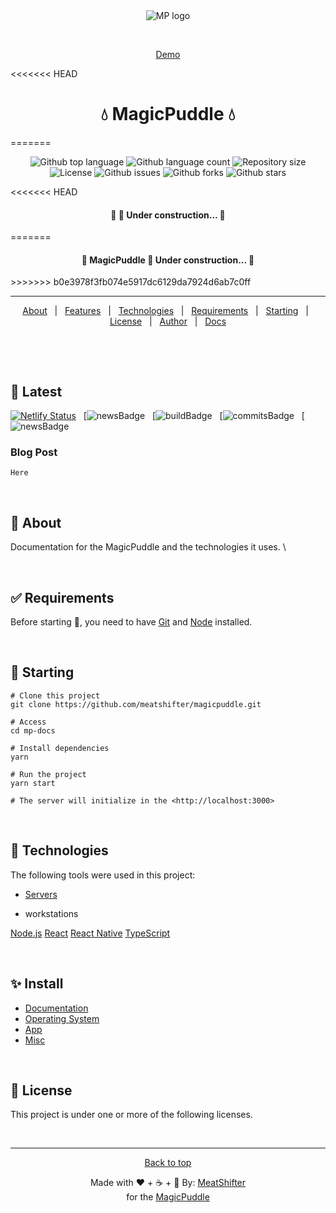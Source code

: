 <div align="center" id="top">
  <img src="./.github/app.gif" alt="MP logo" />

  &#xa0;

<a href="https://mpdemo.netlify.app">Demo</a>
</div>

<<<<<<< HEAD
<h1 align="center">💧 MagicPuddle 💧 </h1>
=======
<p align="center">
  <img alt="Github top language" src="https://img.shields.io/github/languages/top/meatshifter/mp-docs?color=56BEB8">

  <img alt="Github language count" src="https://img.shields.io/github/languages/count/meatshifter/mp-docs?color=56BEB8">

  <img alt="Repository size" src="https://img.shields.io/github/repo-size/meatshifter/mp-docs?color=56BEB8">

  <img alt="License" src="https://img.shields.io/github/license/meatshifter/mp-docs?color=56BEB8">

  <img alt="Github issues" src="https://img.shields.io/github/issues/{{YOUR_GITHUB_USERNAME}}/mp-docs?color=56BEB8" />

  <img alt="Github forks" src="https://img.shields.io/github/forks/{{YOUR_GITHUB_USERNAME}}/mp-docs?color=56BEB8" />

  <img alt="Github stars" src="https://img.shields.io/github/stars/{{YOUR_GITHUB_USERNAME}}/mp-docs?color=56BEB8" />
</p>

<!-- Status -->

<<<<<<< HEAD
<h4 align="center">🚧 🚀 Under construction...  🚧</h4>
=======
<h4 align="center">🚧  MagicPuddle 🚀 Under construction...  🚧</h4>
>>>>>>> b0e3978f3fb074e5917dc6129da7924d6ab7c0ff

<hr>

<p align="center">
  <a href="#dart-about">About</a> &#xa0; | &#xa0;
  <a href="#sparkles-features">Features</a> &#xa0; | &#xa0;
  <a href="#rocket-technologies">Technologies</a> &#xa0; | &#xa0;
  <a href="#white_check_mark-requirements">Requirements</a> &#xa0; | &#xa0;
  <a href="#checkered_flag-starting">Starting</a> &#xa0; | &#xa0;
  <a href="#memo-license">License</a> &#xa0; | &#xa0;
  <a href="https://github.com/{{YOUR_GITHUB_USERNAME}}" target="_blank">Author</a> &#xa0; | &#xa0;  <a href="docs.md">Docs</a>
</p>

<br>

&#xa0;

## 📰 Latest

[![Netlify Status](https://api.netlify.com/api/v1/badges/a7426675-92c3-44be-ac69-45bb447d2bbf/deploy-status)](https://app.netlify.com/sites/mpgo/deploys) &#xa0;
[![newsBadge](magicpuddle.netlify.app/news) &#xa0;
[![buildBadge](magicpuddle.netlify.app/news) &#xa0;
[![commitsBadge](magicpuddle.netlify.app/news) &#xa0;
[![newsBadge](magicpuddle.netlify.app/news)

### Blog Post

    Here

&#xa0;

## :dart: About

Documentation for the MagicPuddle and the technologies it uses. \


&#xa0;

## :white_check_mark: Requirements

Before starting :checkered_flag:, you need to have [Git](https://git-scm.com) and [Node](https://nodejs.org/en/) installed.

&#xa0;

## :checkered_flag: Starting

    # Clone this project
    git clone https://github.com/meatshifter/magicpuddle.git

    # Access
    cd mp-docs

    # Install dependencies
    yarn

    # Run the project
    yarn start

    # The server will initialize in the <http://localhost:3000>

&#xa0;

## :rocket: Technologies

The following tools were used in this project:

- [Servers]()

- []() workstations

[Node.js](https://nodejs.org/en/)
[React](https://pt-br.reactjs.org/)
[React Native](https://reactnative.dev/)
[TypeScript](https://www.typescriptlang.org/)

&#xa0;

## :sparkles: Install

- [Documentation](https://magicpuddle.netlify.app/docs)
- [Operating System](https://magicpuddle.netlify.app/docs/install/install-mpos.md)
- [App](https://magicpuddle.netlify.app/docs/install/install-app.md)
- [Misc](misc.md)

&#xa0;

## :memo: License

This project is under one or more of the following licenses.

[]()

&#xa0;

---

<div align="center" id="top">
  <a href="#top">Back to top</a>

Made with ❤️ + ☕ + 🥪 By: [MeatShifter](https://github.com/meatshifter) \
for the [MagicPuddle](magicpuddle.netlify.com)
</div>
